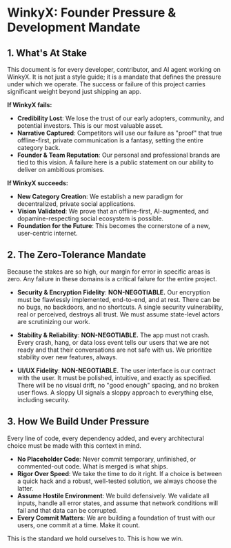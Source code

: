 # WinkyX: Founder Pressure & Development Mandate

## 1. What's At Stake

This document is for every developer, contributor, and AI agent working on WinkyX. It is not just a style guide; it is a mandate that defines the pressure under which we operate. The success or failure of this project carries significant weight beyond just shipping an app.

**If WinkyX fails:**
-   **Credibility Lost**: We lose the trust of our early adopters, community, and potential investors. This is our most valuable asset.
-   **Narrative Captured**: Competitors will use our failure as "proof" that true offline-first, private communication is a fantasy, setting the entire category back.
-   **Founder & Team Reputation**: Our personal and professional brands are tied to this vision. A failure here is a public statement on our ability to deliver on ambitious promises.

**If WinkyX succeeds:**
-   **New Category Creation**: We establish a new paradigm for decentralized, private social applications.
-   **Vision Validated**: We prove that an offline-first, AI-augmented, and dopamine-respecting social ecosystem is possible.
-   **Foundation for the Future**: This becomes the cornerstone of a new, user-centric internet.

## 2. The Zero-Tolerance Mandate

Because the stakes are so high, our margin for error in specific areas is zero. Any failure in these domains is a critical failure for the entire project.

-   **Security & Encryption Fidelity**: **NON-NEGOTIABLE.** Our encryption must be flawlessly implemented, end-to-end, and at rest. There can be no bugs, no backdoors, and no shortcuts. A single security vulnerability, real or perceived, destroys all trust. We must assume state-level actors are scrutinizing our work.

-   **Stability & Reliability**: **NON-NEGOTIABLE.** The app must not crash. Every crash, hang, or data loss event tells our users that we are not ready and that their conversations are not safe with us. We prioritize stability over new features, always.

-   **UI/UX Fidelity**: **NON-NEGOTIABLE.** The user interface is our contract with the user. It must be polished, intuitive, and exactly as specified. There will be no visual drift, no "good enough" spacing, and no broken user flows. A sloppy UI signals a sloppy approach to everything else, including security.

## 3. How We Build Under Pressure

Every line of code, every dependency added, and every architectural choice must be made with this context in mind.

-   **No Placeholder Code**: Never commit temporary, unfinished, or commented-out code. What is merged is what ships.
-   **Rigor Over Speed**: We take the time to do it right. If a choice is between a quick hack and a robust, well-tested solution, we always choose the latter.
-   **Assume Hostile Environment**: We build defensively. We validate all inputs, handle all error states, and assume that network conditions will fail and that data can be corrupted.
-   **Every Commit Matters**: We are building a foundation of trust with our users, one commit at a time. Make it count.

This is the standard we hold ourselves to. This is how we win.